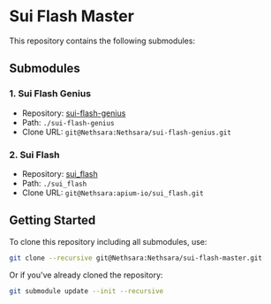 # Sui Flash Master

This repository contains the following submodules:

## Submodules

### 1. Sui Flash Genius
- Repository: [sui-flash-genius](https://Nethsara/Nethsara/sui-flash-genius)
- Path: `./sui-flash-genius`
- Clone URL: `git@Nethsara:Nethsara/sui-flash-genius.git`

### 2. Sui Flash
- Repository: [sui_flash](https://Nethsara/apium-io/sui_flash)
- Path: `./sui_flash`
- Clone URL: `git@Nethsara:apium-io/sui_flash.git`

## Getting Started

To clone this repository including all submodules, use:

```bash
git clone --recursive git@Nethsara:Nethsara/sui-flash-master.git
```

Or if you've already cloned the repository:

```bash
git submodule update --init --recursive
```
